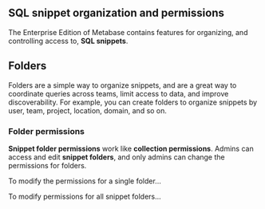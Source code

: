 ## SQL snippet organization and permissions

The Enterprise Edition of Metabase contains features for organizing, and controlling access to, **SQL snippets**.

## Folders

Folders are a simple way to organize snippets, and are a great way to coordinate queries across teams, limit access to data, and improve discoverability. For example, you can create folders to organize snippets by user, team, project, location, domain, and so on.

### Folder permissions

**Snippet folder permissions** work like **collection permissions**. Admins can access and edit **snippet folders**, and only admins can change the permissions for folders. 

To modify the permissions for a single folder... 

To modify permissions for all snippet folders...
